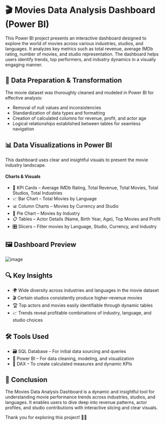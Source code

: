 # 🎬 Movies Data Analysis Dashboard (Power BI)
This Power BI project presents an interactive dashboard designed to explore the world of movies across various industries, studios, and languages. It analyzes key metrics such as total revenue, average IMDb rating, number of movies, and studio representation. The dashboard helps users identify trends, top performers, and industry dynamics in a visually engaging manner.

## 🔧 Data Preparation & Transformation
The movie dataset was thoroughly cleaned and modeled in Power BI for effective analysis:
- Removal of null values and inconsistencies
- Standardization of data types and formatting
- Creation of calculated columns for revenue, profit, and actor age
- Logical relationships established between tables for seamless navigation

## 📊 Data Visualizations in Power BI
This dashboard uses clear and insightful visuals to present the movie industry landscape.
#### Charts & Visuals
- 🎯 KPI Cards – Average IMDb Rating, Total Revenue, Total Movies, Total Studios, Total Industries
- 📈 Bar Chart – Total Movies by Language
- 📊 Column Charts – Movies by Currency and Studio
- 🥧 Pie Chart – Movies by Industry
- 📋 Tables – Actor Details (Name, Birth Year, Age), Top Movies and Profit
- 🎛️ Slicers – Filter movies by Language, Studio, Currency, and Industry

## 🖼️ Dashboard Preview
![image](https://github.com/user-attachments/assets/e18526d9-ca6a-4172-8274-941bbb8159ec)



## 🔍 Key Insights
- 🌍 Wide diversity across industries and languages in the movie dataset
- 🎬 Certain studios consistently produce higher-revenue movies
- 🏆 Top actors and movies easily identifiable through dynamic tables
- 📈 Trends reveal profitable combinations of industry, language, and studio choices

## 🛠️ Tools Used
- 🗃️ SQL Database – For initial data sourcing and queries
- 🧹 Power BI – For data cleaning, modeling, and visualization
- 🧠 DAX – To create calculated measures and dynamic KPIs

## 🙌 Conclusion
The Movies Data Analysis Dashboard is a dynamic and insightful tool for understanding movie performance trends across industries, studios, and languages. It enables users to dive deep into revenue patterns, actor profiles, and studio contributions with interactive slicing and clear visuals.

Thank you for exploring this project!
🎥✨
